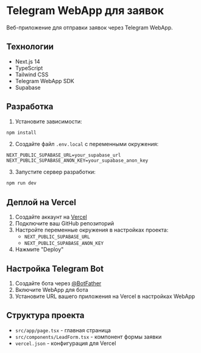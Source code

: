 # Telegram WebApp для заявок

Веб-приложение для отправки заявок через Telegram WebApp.

## Технологии

- Next.js 14
- TypeScript
- Tailwind CSS
- Telegram WebApp SDK
- Supabase

## Разработка

1. Установите зависимости:
```bash
npm install
```

2. Создайте файл `.env.local` с переменными окружения:
```env
NEXT_PUBLIC_SUPABASE_URL=your_supabase_url
NEXT_PUBLIC_SUPABASE_ANON_KEY=your_supabase_anon_key
```

3. Запустите сервер разработки:
```bash
npm run dev
```

## Деплой на Vercel

1. Создайте аккаунт на [Vercel](https://vercel.com)
2. Подключите ваш GitHub репозиторий
3. Настройте переменные окружения в настройках проекта:
   - `NEXT_PUBLIC_SUPABASE_URL`
   - `NEXT_PUBLIC_SUPABASE_ANON_KEY`
4. Нажмите "Deploy"

## Настройка Telegram Bot

1. Создайте бота через [@BotFather](https://t.me/BotFather)
2. Включите WebApp для бота
3. Установите URL вашего приложения на Vercel в настройках WebApp

## Структура проекта

- `src/app/page.tsx` - главная страница
- `src/components/LeadForm.tsx` - компонент формы заявки
- `vercel.json` - конфигурация для Vercel 